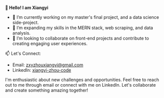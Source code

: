 **👋 Hello! I am Xiangyi**

- 🔭 I’m currently working on my master's final project, and a data science side-project.
- 🌱 I’m expanding my skills in the MERN stack, web scraping, and data analysis.
- 👯 I’m looking to collaborate on front-end projects and contribute to creating engaging user experiences.

📫 Let's Connect:
- Email: zxyzhouxiangyi@gmail.com
- LinkedIn: [xiangyi-zhou-code](https://www.linkedin.com/in/xiangyi-zhou-code/)

I'm enthusiastic about new challenges and opportunities. Feel free to reach out to me through email or connect with me on LinkedIn. Let's collaborate and create something amazing together!

